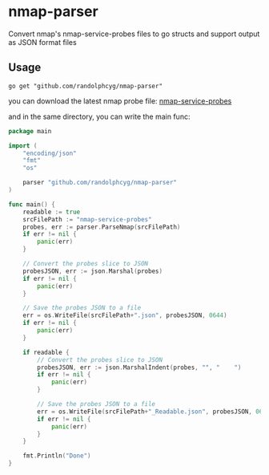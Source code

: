 # nmap-parser

Convert nmap's nmap-service-probes files to go structs and support output as JSON format files

## Usage

```shell
go get "github.com/randolphcyg/nmap-parser"
```

you can download the latest nmap probe file: [nmap-service-probes](https://github.com/nmap/nmap/blob/master/nmap-service-probes)

and in the same directory, you can write the main func: 

```go
package main

import (
	"encoding/json"
	"fmt"
	"os"

	parser "github.com/randolphcyg/nmap-parser"
)

func main() {
	readable := true
	srcFilePath := "nmap-service-probes"
	probes, err := parser.ParseNmap(srcFilePath)
	if err != nil {
		panic(err)
	}

	// Convert the probes slice to JSON
	probesJSON, err := json.Marshal(probes)
	if err != nil {
		panic(err)
	}

	// Save the probes JSON to a file
	err = os.WriteFile(srcFilePath+".json", probesJSON, 0644)
	if err != nil {
		panic(err)
	}

	if readable {
		// Convert the probes slice to JSON
		probesJSON, err := json.MarshalIndent(probes, "", "    ")
		if err != nil {
			panic(err)
		}

		// Save the probes JSON to a file
		err = os.WriteFile(srcFilePath+"_Readable.json", probesJSON, 0644)
		if err != nil {
			panic(err)
		}
	}

	fmt.Println("Done")
}
```